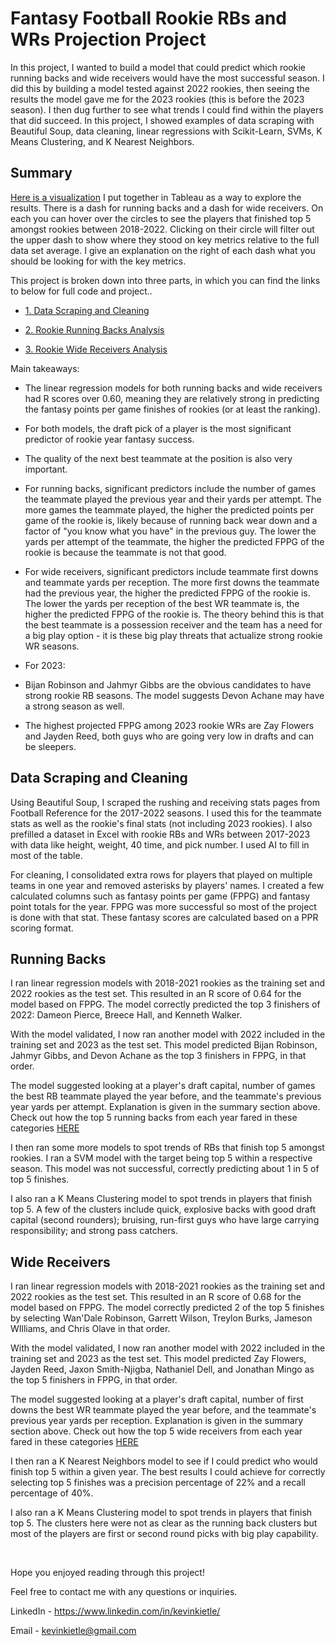 Fantasy Football Rookie RBs and WRs Projection Project
======================================================

In this project, I wanted to build a model that could predict which rookie running backs and wide receivers would have the most successful season. I did this by building a model tested against 2022 rookies, then seeing the results the model gave me for the 2023 rookies (this is before the 2023 season). I then dug further to see what trends I could find within the players that did succeed. In this project, I showed examples of data scraping with Beautiful Soup, data cleaning, linear regressions with Scikit-Learn, SVMs, K Means Clustering, and K Nearest Neighbors.

Summary
-------

[Here is a visualization](https://public.tableau.com/app/profile/kevin.le8759/viz/FantasyTopFinishesDashboardRB-WR2018-2022/WRDash) I put together in Tableau as a way to explore the results. There is a dash for running backs and a dash for wide receivers. On each you can hover over the circles to see the players that finished top 5 amongst rookies between 2018-2022. Clicking on their circle will filter out the upper dash to show where they stood on key metrics relative to the full data set average. I give an explanation on the right of each dash what you should be looking for with the key metrics.

This project is broken down into three parts, in which you can find the links to below for full code and project..

-   [1\. Data Scraping and Cleaning](https://github.com/kevinkietle/Fantasy-Football-Rookie-Project/blob/main/1.%20Fantasy%20Rookie%20RBs-WRs%20Data%20Scraping%20and%20Cleaning.ipynb)

-   [2\. Rookie Running Backs Analysis](https://github.com/kevinkietle/Fantasy-Football-Rookie-Project/blob/main/2.%20Fantasy%20Rookie%20RBs.ipynb)

-   [3\. Rookie Wide Receivers Analysis](https://github.com/kevinkietle/Fantasy-Football-Rookie-Project/blob/main/3.%20Fantasy%20Rookie%20WRs.ipynb)

Main takeaways:

-   The linear regression models for both running backs and wide receivers had R scores over 0.60, meaning they are relatively strong in predicting the fantasy points per game finishes of rookies (or at least the ranking).

-   For both models, the draft pick of a player is the most significant predictor of rookie year fantasy success.

-   The quality of the next best teammate at the position is also very important. 

-   For running backs, significant predictors include the number of games the teammate played the previous year and their yards per attempt. The more games the teammate played, the higher the predicted points per game of the rookie is, likely because of running back wear down and a factor of "you know what you have" in the previous guy. The lower the yards per attempt of the teammate, the higher the predicted FPPG of the rookie is because the teammate is not that good.

-   For wide receivers, significant predictors include teammate first downs and teammate yards per reception. The more first downs the teammate had the previous year, the higher the predicted FPPG of the rookie is. The lower the yards per reception of the best WR teammate is, the higher the predicted FPPG of the rookie is. The theory behind this is that the best teammate is a possession receiver and the team has a need for a big play option - it is these big play threats that actualize strong rookie WR seasons.

-   For 2023:

-   Bijan Robinson and Jahmyr Gibbs are the obvious candidates to have strong rookie RB seasons. The model suggests Devon Achane may have a strong season as well.

-   The highest projected FPPG among 2023 rookie WRs are Zay Flowers and Jayden Reed, both guys who are going very low in drafts and can be sleepers.

Data Scraping and Cleaning
--------------------------

Using Beautiful Soup, I scraped the rushing and receiving stats pages from Football Reference for the 2017-2022 seasons. I used this for the teammate stats as well as the rookie's final stats (not including 2023 rookies). I also prefilled a dataset in Excel with rookie RBs and WRs between 2017-2023 with data like height, weight, 40 time, and pick number. I used AI to fill in most of the table.

For cleaning, I consolidated extra rows for players that played on multiple teams in one year and removed asterisks by players' names. I created a few calculated columns such as fantasy points per game (FPPG) and fantasy point totals for the year. FPPG was more successful so most of the project is done with that stat. These fantasy scores are calculated based on a PPR scoring format.

Running Backs
-------------

I ran linear regression models with 2018-2021 rookies as the training set and 2022 rookies as the test set. This resulted in an R score of 0.64 for the model based on FPPG. The model correctly predicted the top 3 finishers of 2022: Dameon Pierce, Breece Hall, and Kenneth Walker.

With the model validated, I now ran another model with 2022 included in the training set and 2023 as the test set. This model predicted Bijan Robinson, Jahmyr Gibbs, and Devon Achane as the top 3 finishers in FPPG, in that order.

The model suggested looking at a player's draft capital, number of games the best RB teammate played the year before, and the teammate's previous year yards per attempt. Explanation is given in the summary section above. Check out how the top 5 running backs from each year fared in these categories [HERE](https://public.tableau.com/app/profile/kevin.le8759/viz/FantasyTopFinishesDashboardRB-WR2018-2022/RBDash)

I then ran some more models to spot trends of RBs that finish top 5 amongst rookies. I ran a SVM model with the target being top 5 within a respective season. This model was not successful, correctly predicting about 1 in 5 of top 5 finishes.

I also ran a K Means Clustering model to spot trends in players that finish top 5. A few of the clusters include quick, explosive backs with good draft capital (second rounders); bruising, run-first guys who have large carrying responsibility; and strong pass catchers.

Wide Receivers
--------------

I ran linear regression models with 2018-2021 rookies as the training set and 2022 rookies as the test set. This resulted in an R score of 0.68 for the model based on FPPG. The model correctly predicted 2 of the top 5 finishes by selecting Wan'Dale Robinson, Garrett Wilson, Treylon Burks, Jameson WIlliams, and Chris Olave in that order.

With the model validated, I now ran another model with 2022 included in the training set and 2023 as the test set. This model predicted Zay Flowers, Jayden Reed, Jaxon Smith-Njigba, Nathaniel Dell, and Jonathan Mingo as the top 5 finishers in FPPG, in that order.

The model suggested looking at a player's draft capital, number of first downs the best WR teammate played the year before, and the teammate's previous year yards per reception. Explanation is given in the summary section above. Check out how the top 5 wide receivers from each year fared in these categories [HERE](https://public.tableau.com/app/profile/kevin.le8759/viz/FantasyTopFinishesDashboardRB-WR2018-2022/WRDash)

I then ran a K Nearest Neighbors model to see if I could predict who would finish top 5 within a given year. The best results I could achieve for correctly selecting top 5 finishes was a precision percentage of 22% and a recall percentage of 40%.

I also ran a K Means Clustering model to spot trends in players that finish top 5. The clusters here were not as clear as the running back clusters but most of the players are first or second round picks with big play capability.

&nbsp;
&nbsp;
&nbsp;

Hope you enjoyed reading through this project!

Feel free to contact me with any questions or inquiries.

LinkedIn - <https://www.linkedin.com/in/kevinkietle/>

Email - <kevinkietle@gmail.com>
